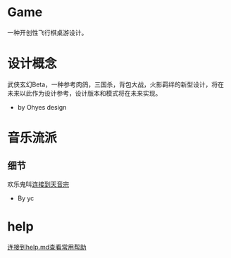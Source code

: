 # Game
一种开创性飞行棋桌游设计。

# 设计概念
武侠玄幻Beta，一种参考肉鸽，三国杀，背包大战，火影羁绊的新型设计，将在未来以此作为设计参考，设计版本和模式将在未来实现。

- by Ohyes design


# 音乐流派

## 细节

欢乐鬼叫[连接到天音宗](./music/music.md)

- By yc


# help
[连接到help.md查看常用帮助](./help/help.md)